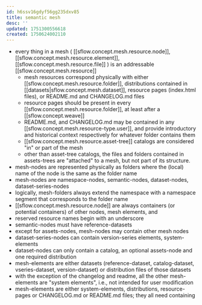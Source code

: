```yaml
---
id: h6ssv16gdyf56gg235dxv85
title: semantic mesh
desc: ''
updated: 1751300556618
created: 1750624002110
---
```


- every thing in a mesh ( [[sflow.concept.mesh.resource.node]], [[sflow.concept.mesh.resource.element]], [[sflow.concept.mesh.resource.file]] ) is an addressable [[sflow.concept.mesh.resource]]
  - mesh resources correspond physically with either [[sflow.concept.mesh.resource.folder]], distributions contained in [[datasets|sflow.concept.mesh.dataset]], resource pages (index.html files), or README.md and CHANGELOG.md files
  - resource pages should be present in every [[sflow.concept.mesh.resource.folder]], at least after a [[sflow.concept.weave]]
  - README.md, and CHANGELOG.md may be contained in any [[sflow.concept.mesh.resource-type.user]], and provide introductory and historical context respectively for whatever folder contains them
  - [[sflow.concept.mesh.resource.asset-tree]] catalogs are considered "in" or part of the mesh
  - other than asset-tree catalogs, the files and folders contained in assets-trees are "attached" to a mesh, but not part of its structure.
- mesh-nodes are represented physically as folders where the (local) name of the  node is the same as the folder name
- mesh-nodes are namespace-nodes, semantic-nodes, dataset-nodes, dataset-series-nodes
- logically, mesh-folders always extend the namespace with a namespace segment  that corresponds to the folder name
- [[sflow.concept.mesh.resource.node]] are always containers (or potential containers) of other nodes, mesh elements, and 
- reserved resource names begin with an underscore
- semantic-nodes must have reference-datasets
- except for assets-nodes, mesh-nodes may contain other mesh nodes
- dataset-series-nodes can contain version-series elements, system-elements
- dataset-nodes can only contain a catalog, an optional assets-node and one  required distribution
- mesh-elements are either datasets (reference-dataset, catalog-dataset,  vseries-dataset, version-dataset) or distribution files of those datasets
- with the exception of the changelog and readme, all the  other mesh-elements are "system elements", i.e., not intended for user modification
- mesh-elements are either system-elements, distributions, resource-pages or CHANGELOG.md or README.md files; they all need containing
